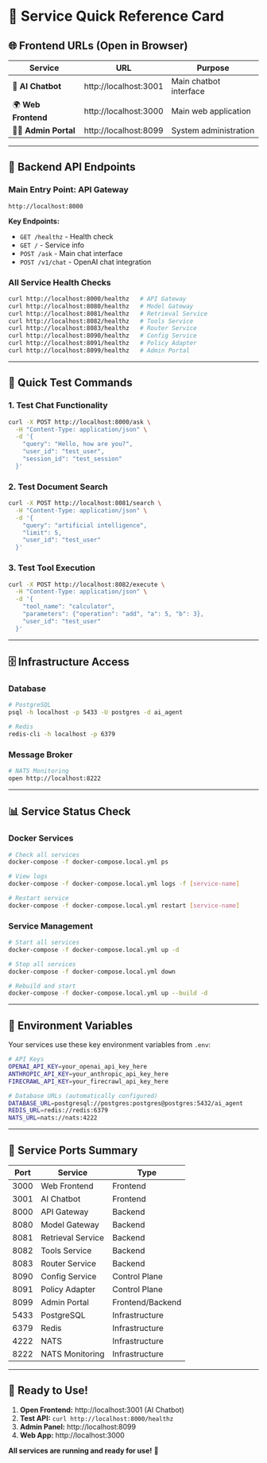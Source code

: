 # 🚀 Service Quick Reference Card

## 🌐 **Frontend URLs (Open in Browser)**

| Service             | URL                   | Purpose                |
| ------------------- | --------------------- | ---------------------- |
| 🤖 **AI Chatbot**   | http://localhost:3001 | Main chatbot interface |
| 🌍 **Web Frontend** | http://localhost:3000 | Main web application   |
| 👨‍💼 **Admin Portal** | http://localhost:8099 | System administration  |

---

## 🔧 **Backend API Endpoints**

### **Main Entry Point: API Gateway**

```
http://localhost:8000
```

**Key Endpoints:**

- `GET /healthz` - Health check
- `GET /` - Service info
- `POST /ask` - Main chat interface
- `POST /v1/chat` - OpenAI chat integration

### **All Service Health Checks**

```bash
curl http://localhost:8000/healthz   # API Gateway
curl http://localhost:8080/healthz   # Model Gateway
curl http://localhost:8081/healthz   # Retrieval Service
curl http://localhost:8082/healthz   # Tools Service
curl http://localhost:8083/healthz   # Router Service
curl http://localhost:8090/healthz   # Config Service
curl http://localhost:8091/healthz   # Policy Adapter
curl http://localhost:8099/healthz   # Admin Portal
```

---

## 🧪 **Quick Test Commands**

### **1. Test Chat Functionality**

```bash
curl -X POST http://localhost:8000/ask \
  -H "Content-Type: application/json" \
  -d '{
    "query": "Hello, how are you?",
    "user_id": "test_user",
    "session_id": "test_session"
  }'
```

### **2. Test Document Search**

```bash
curl -X POST http://localhost:8081/search \
  -H "Content-Type: application/json" \
  -d '{
    "query": "artificial intelligence",
    "limit": 5,
    "user_id": "test_user"
  }'
```

### **3. Test Tool Execution**

```bash
curl -X POST http://localhost:8082/execute \
  -H "Content-Type: application/json" \
  -d '{
    "tool_name": "calculator",
    "parameters": {"operation": "add", "a": 5, "b": 3},
    "user_id": "test_user"
  }'
```

---

## 🗄️ **Infrastructure Access**

### **Database**

```bash
# PostgreSQL
psql -h localhost -p 5433 -U postgres -d ai_agent

# Redis
redis-cli -h localhost -p 6379
```

### **Message Broker**

```bash
# NATS Monitoring
open http://localhost:8222
```

---

## 📊 **Service Status Check**

### **Docker Services**

```bash
# Check all services
docker-compose -f docker-compose.local.yml ps

# View logs
docker-compose -f docker-compose.local.yml logs -f [service-name]

# Restart service
docker-compose -f docker-compose.local.yml restart [service-name]
```

### **Service Management**

```bash
# Start all services
docker-compose -f docker-compose.local.yml up -d

# Stop all services
docker-compose -f docker-compose.local.yml down

# Rebuild and start
docker-compose -f docker-compose.local.yml up --build -d
```

---

## 🔑 **Environment Variables**

Your services use these key environment variables from `.env`:

```bash
# API Keys
OPENAI_API_KEY=your_openai_api_key_here
ANTHROPIC_API_KEY=your_anthropic_api_key_here
FIRECRAWL_API_KEY=your_firecrawl_api_key_here

# Database URLs (automatically configured)
DATABASE_URL=postgresql://postgres:postgres@postgres:5432/ai_agent
REDIS_URL=redis://redis:6379
NATS_URL=nats://nats:4222
```

---

## 🎯 **Service Ports Summary**

| Port | Service           | Type             |
| ---- | ----------------- | ---------------- |
| 3000 | Web Frontend      | Frontend         |
| 3001 | AI Chatbot        | Frontend         |
| 8000 | API Gateway       | Backend          |
| 8080 | Model Gateway     | Backend          |
| 8081 | Retrieval Service | Backend          |
| 8082 | Tools Service     | Backend          |
| 8083 | Router Service    | Backend          |
| 8090 | Config Service    | Control Plane    |
| 8091 | Policy Adapter    | Control Plane    |
| 8099 | Admin Portal      | Frontend/Backend |
| 5433 | PostgreSQL        | Infrastructure   |
| 6379 | Redis             | Infrastructure   |
| 4222 | NATS              | Infrastructure   |
| 8222 | NATS Monitoring   | Infrastructure   |

---

## 🚀 **Ready to Use!**

1. **Open Frontend:** http://localhost:3001 (AI Chatbot)
2. **Test API:** `curl http://localhost:8000/healthz`
3. **Admin Panel:** http://localhost:8099
4. **Web App:** http://localhost:3000

**All services are running and ready for use!** 🎉
